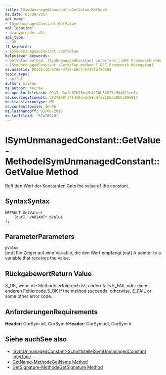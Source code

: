 ```yaml
---
title: ISymUnmanagedConstant::GetValue-Methode
ms.date: 03/30/2017
api_name:
- ISymUnmanagedConstant.GetValue
api_location:
- diasymreader.dll
api_type:
- COM
f1_keywords:
- ISymUnmanagedConstant::GetValue
helpviewer_keywords:
- GetValue method, ISymUnmanagedConstant interface [.NET Framework debugging]
- ISymUnmanagedConstant::GetValue method [.NET Framework debugging]
ms.assetid: 0036fc10-e768-47a8-b9cf-bf47faf8d194
topic_type:
- apiref
author: mairaw
ms.author: mairaw
ms.openlocfilehash: 09a7cd3afd87653ba2b4270b32077c9946f1ce04
ms.sourcegitcommit: 5137208fa414d9ca3c58cdfd2155ac81bc89e917
ms.translationtype: MT
ms.contentlocale: de-DE
ms.lasthandoff: 03/06/2019
ms.locfileid: "57478920"
---
```

# <a name="isymunmanagedconstantgetvalue-method"></a><span data-ttu-id="2e4a3-102">ISymUnmanagedConstant::GetValue-Methode</span><span class="sxs-lookup"><span data-stu-id="2e4a3-102">ISymUnmanagedConstant::GetValue Method</span></span>
<span data-ttu-id="2e4a3-103">Ruft den Wert der Konstanten.</span><span class="sxs-lookup"><span data-stu-id="2e4a3-103">Gets the value of the constant.</span></span>  
  
## <a name="syntax"></a><span data-ttu-id="2e4a3-104">Syntax</span><span class="sxs-lookup"><span data-stu-id="2e4a3-104">Syntax</span></span>  
  
```  
HRESULT GetValue(  
    [out]  VARIANT* pValue  
);  
```  
  
## <a name="parameters"></a><span data-ttu-id="2e4a3-105">Parameter</span><span class="sxs-lookup"><span data-stu-id="2e4a3-105">Parameters</span></span>  
 `pValue`  
 <span data-ttu-id="2e4a3-106">[out] Ein Zeiger auf eine Variable, die den Wert empfängt.</span><span class="sxs-lookup"><span data-stu-id="2e4a3-106">[out] A pointer to a variable that receives the value.</span></span>  
  
## <a name="return-value"></a><span data-ttu-id="2e4a3-107">Rückgabewert</span><span class="sxs-lookup"><span data-stu-id="2e4a3-107">Return Value</span></span>  
 <span data-ttu-id="2e4a3-108">S_OK, wenn die Methode erfolgreich ist; andernfalls E_FAIL oder einen anderen Fehlercode.</span><span class="sxs-lookup"><span data-stu-id="2e4a3-108">S_OK if the method succeeds; otherwise, E_FAIL or some other error code.</span></span>  
  
## <a name="requirements"></a><span data-ttu-id="2e4a3-109">Anforderungen</span><span class="sxs-lookup"><span data-stu-id="2e4a3-109">Requirements</span></span>  
 <span data-ttu-id="2e4a3-110">**Header:** CorSym.idl, CorSym.h</span><span class="sxs-lookup"><span data-stu-id="2e4a3-110">**Header:** CorSym.idl, CorSym.h</span></span>  
  
## <a name="see-also"></a><span data-ttu-id="2e4a3-111">Siehe auch</span><span class="sxs-lookup"><span data-stu-id="2e4a3-111">See also</span></span>
- [<span data-ttu-id="2e4a3-112">ISymUnmanagedConstant-Schnittstelle</span><span class="sxs-lookup"><span data-stu-id="2e4a3-112">ISymUnmanagedConstant Interface</span></span>](../../../../docs/framework/unmanaged-api/diagnostics/isymunmanagedconstant-interface.md)
- [<span data-ttu-id="2e4a3-113">GetName-Methode</span><span class="sxs-lookup"><span data-stu-id="2e4a3-113">GetName Method</span></span>](../../../../docs/framework/unmanaged-api/diagnostics/isymunmanagedconstant-getname-method.md)
- [<span data-ttu-id="2e4a3-114">GetSignature-Methode</span><span class="sxs-lookup"><span data-stu-id="2e4a3-114">GetSignature Method</span></span>](../../../../docs/framework/unmanaged-api/diagnostics/isymunmanagedconstant-getsignature-method.md)
